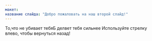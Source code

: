 ```yaml
---
макет: 
название слайда: "Добро пожаловать на наш второй слайд!"
---
```

То,что не убивает тебяБ делвет тебя сильнее
Используйте стрелку влево, чтобы вернуться назад!
